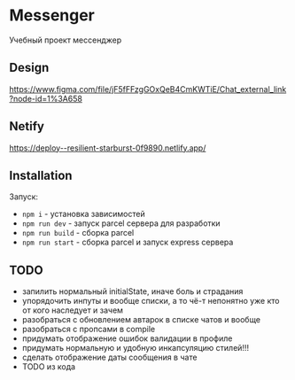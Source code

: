 # Messenger

Учебный проект мессенджер

## Design

https://www.figma.com/file/jF5fFFzgGOxQeB4CmKWTiE/Chat_external_link?node-id=1%3A658

## Netify

https://deploy--resilient-starburst-0f9890.netlify.app/

## Installation

Запуск:

- `npm i` - установка зависимостей
- `npm run dev` - запуск parcel сервера для разработки
- `npm run build` - сборка parcel
- `npm run start` - сборка parcel и запуск express сервера

## TODO

- запилить нормальный initialState, иначе боль и страдания
- упорядочить инпуты и вообще списки, а то чё-т непонятно уже кто от кого наследует и зачем
- разобраться с обновлением автарок в списке чатов и вообще
- разобраться с пропсами в compile
- придумать отображение ошибок валидации в профиле
- придумать нормальную и удобную инкапсуляцию стилей!!!
- сделать отображение даты сообщения в чате
- TODO из кода
